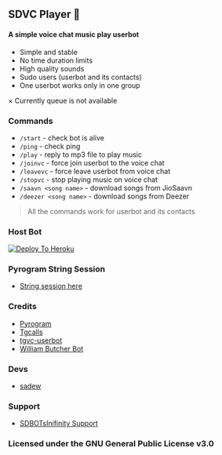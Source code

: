 ## SDVC Player 🎵

#### A simple voice chat music play userbot

- Simple and stable
- No time duration limits
- High quality sounds
- Sudo users (userbot and its contacts)
- One userbot works only in one group

× Currently queue is not available

### Commands

- `/start` - check bot is alive
- `/ping` - check ping
- `/play` - reply to mp3 file to play music
- `/joinvc` - force join userbot to the voice chat
- `/leavevc` - force leave userbot from voice chat
- `/stopvc` - stop playing music on voice chat
- `/saavn <song name>` - download songs from JioSaavn
- `/deezer <song name>` - download songs from Deezer

> All the commands work for userbot and its contacts

### Host Bot

[![Deploy To Heroku](https://www.herokucdn.com/deploy/button.svg)](https://heroku.com/deploy?template=https://github.com/sadew451/vcplayerbot)

### Pyrogram String Session
- [String session here](https://replit.com/@SpEcHiDe/GenerateStringSession)

### Credits

- [Pyrogram](https://github.com/pyrogram/pyrogram)
- [Tgcalls](https://github.com/MarshalX/tgcalls)
- [tgvc-userbot](https://github.com/callsmusic/tgvc-userbot)
- [William Butcher Bot](https://github.com/thehamkercat/WilliamButcherBot)

### Devs

- [sadew](https://github.com/sadew451)

### Support

- [SDBOTsInifinity Support](https://t.me/SDBOTz)

### Licensed under the GNU General Public License v3.0
